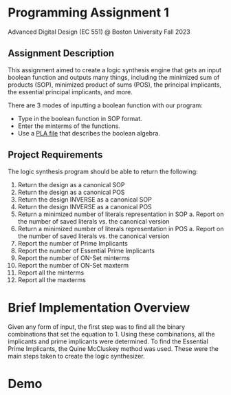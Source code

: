 # Programming Assignment 1
Advanced Digital Design (EC 551) @ Boston University
Fall 2023


## Assignment Description
This assignment aimed to create a logic synthesis engine that gets an input boolean function and outputs many things, including the minimized sum of products (SOP), minimized product of sums (POS), the principal implicants, the essential principal implicants, and more.

There are 3 modes of inputting a boolean function with our program:
- Type in the boolean function in SOP format.
- Enter the minterms of the functions.
- Use a [PLA file](fullAdder.pla) that describes the boolean algebra.


## Project Requirements 
The logic synthesis program should be able to return the following:
1. Return the design as a canonical SOP
2. Return the design as a canonical POS
3. Return the design INVERSE as a canonical SOP
4. Return the design INVERSE as a canonical POS
5. Return a minimized number of literals representation in SOP
a. Report on the number of saved literals vs. the canonical version
6. Return a minimized number of literals representation in POS
a. Report on the number of saved literals vs. the canonical version
7. Report the number of Prime Implicants
8. Report the number of Essential Prime Implicants
9. Report the number of ON-Set minterms
10. Report the number of ON-Set maxterm
11. Report all the minterms
12. Report all the maxterms

# Brief Implementation Overview

Given any form of input, the first step was to find all the binary combinations that set the equation to 1. 
Using these combinations, all the implicants and prime implicants were determined. 
To find the Essential Prime Implicants, the Quine McCluskey method was used. 
These were the main steps taken to create the logic synthesizer.

# Demo
